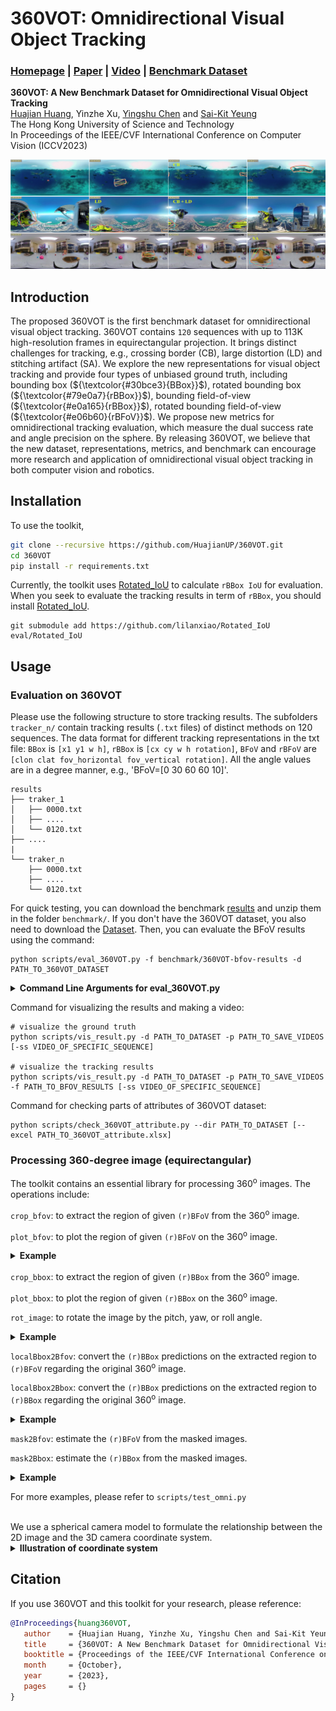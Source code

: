 # 360VOT: Omnidirectional Visual Object Tracking
### [Homepage]() | [Paper]() | [Video]() | [Benchmark Dataset]()

**360VOT: A New Benchmark Dataset for Omnidirectional Visual Object Tracking** <br>
[Huajian Huang](https://huajianup.github.io), Yinzhe Xu, [Yingshu Chen](https://chenyingshu.github.io) and [Sai-Kit Yeung](saikit.org/) <br>
The Hong Kong University of Science and Technology <br>
In Proceedings of the IEEE/CVF International Conference on Computer Vision (ICCV2023) <br>


![image](asset/teaser.jpg "360VOT")

## Introduction
The proposed 360VOT is the first benchmark dataset for omnidirectional visual object tracking. 360VOT contains `120` sequences with up to 113K high-resolution frames in equirectangular projection. It brings distinct challenges for tracking, e.g., crossing border (CB), large distortion (LD) and stitching artifact (SA). We explore the new representations for visual object tracking and provide four types of unbiased ground truth, including bounding box (${\textcolor{#30bce3}{BBox}}$), rotated bounding box (${\textcolor{#79e0a7}{rBBox}}$), bounding field-of-view (${\textcolor{#e0a165}{rBBox}}$), rotated bounding field-of-view (${\textcolor{#e06b60}{rBFoV}}$). We propose new metrics for omnidirectional tracking evaluation, which measure the dual success rate and angle precision on the sphere. By releasing 360VOT, we believe that the new dataset, representations, metrics, and benchmark can encourage more research and application of omnidirectional visual object tracking in both computer vision and robotics.

## Installation
To use the toolkit,
```Bash
git clone --recursive https://github.com/HuajianUP/360VOT.git
cd 360VOT
pip install -r requirements.txt
```

Currently, the toolkit uses [Rotated_IoU](https://github.com/lilanxiao/Rotated_IoU) to calculate `rBBox IoU` for evaluation. When you seek to evaluate the tracking results in term of `rBBox`, you should install [Rotated_IoU](https://github.com/lilanxiao/Rotated_IoU).
```
git submodule add https://github.com/lilanxiao/Rotated_IoU eval/Rotated_IoU
```

## Usage

### Evaluation on 360VOT
Please use the following structure to store tracking results. The subfolders `tracker_n/` contain tracking results (`.txt` files) of distinct methods on 120 sequences. The data format for different tracking representations in the txt file: `BBox` is `[x1 y1 w h]`, `rBBox` is `[cx cy w h rotation]`, `BFoV` and `rBFoV` are `[clon clat fov_horizontal fov_vertical rotation]`. All the angle values are in a degree manner, e.g., 'BFoV=[0 30 60 60 10]'.

```
results
├── traker_1
│   ├── 0000.txt
│   ├── ....
│   └── 0120.txt
├── ....
|
└── traker_n
    ├── 0000.txt
    ├── ....
    └── 0120.txt
```

For quick testing, you can download the benchmark [results]() and unzip them in the folder `benchmark/`. If you don't have the 360VOT dataset, you also need to download the [Dataset](). Then, you can evaluate the BFoV results using the command:

```
python scripts/eval_360VOT.py -f benchmark/360VOT-bfov-results -d PATH_TO_360VOT_DATASET
```



<details>
<summary><span style="font-weight: bold;">Command Line Arguments for eval_360VOT.py</span></summary>

| Args             | Meaning       |
| :-------------: | ------------- |
| -d / --dataset_dir| Path to 360VOT dataset. |
| -b / --bbox_dir   | Specify the path to the bbox results when you evaluate the results in bbox. |
| -rb / --rbbox_dir | Specify the path to the rbbox results when you evaluate the results in rbbox. |
| -f / --bfov_dir   | Specify the path to the bfov results when you evaluate the results in bfov. |
| -rf / --rbbox_dir | Specify the path to the rbfov results when you evaluate the results in rbfov. |
| -a / --attribute | Specify the path to the 360VOT_attribute.xlsx, when you evaluate the results regarding different attributes. |
| -v / --show_video_level | Print metrics in detail. |
| -p / --plot_curve | Plot the curves of metrics. |
| -s / --save_path | Specify the path to save the figure of metrics. |

</details>

Command for visualizing the results and making a video:
```
# visualize the ground truth
python scripts/vis_result.py -d PATH_TO_DATASET -p PATH_TO_SAVE_VIDEOS [-ss VIDEO_OF_SPECIFIC_SEQUENCE]

# visualize the tracking results
python scripts/vis_result.py -d PATH_TO_DATASET -p PATH_TO_SAVE_VIDEOS -f PATH_TO_BFOV_RESULTS [-ss VIDEO_OF_SPECIFIC_SEQUENCE]
```

Command for checking parts of attributes of 360VOT dataset:
```
python scripts/check_360VOT_attribute.py --dir PATH_TO_DATASET [--excel PATH_TO_360VOT_attribute.xlsx]
```
### Processing 360-degree image (equirectangular)
The toolkit contains an essential library for processing 360<sup>o</sup> images. The operations include:

`crop_bfov`: to extract the region of given `(r)BFoV` from the 360<sup>o</sup> image.

`plot_bfov`: to plot the region of given `(r)BFoV` on the 360<sup>o</sup> image.

<details>
<summary><span style="font-weight: bold;">Example</span></summary>
    
![image](asset/comparison_of_bfov.jpg)
    
</details>

`crop_bbox`: to extract the region of given `(r)BBox` from the 360<sup>o</sup> image.

`plot_bbox`: to plot the region of given `(r)BBox` on the 360<sup>o</sup> image.

`rot_image`: to rotate the image by the pitch, yaw, or roll angle. 
<details>
<summary><span style="font-weight: bold;">Example</span></summary>
 
![image](asset/rotating_360_image.jpg)
    
</details>

`localBbox2Bfov`: convert the `(r)BBox` predictions on the extracted region to `(r)BFoV` regarding the original 360<sup>o</sup> image.

`localBbox2Bbox`: convert the `(r)BBox` predictions on the extracted region to `(r)BBox` regarding the original 360<sup>o</sup> image.
<details>
<summary><span style="font-weight: bold;">Example</span></summary>
 
![image](asset/360VOT_framework.jpg "framework")

</details>

`mask2Bfov`: estimate the `(r)BFoV` from the masked images.

`mask2Bbox`: estimate the `(r)BBox` from the masked images.
<details>
<summary><span style="font-weight: bold;">Example</span></summary>
 
![image](asset/mask2anno.jpg "mask2anno")

</details>

For more examples, please refer to `scripts/test_omni.py`

<br>
We use a spherical camera model to formulate the relationship between the 2D image and the 3D camera coordinate system. 
<details>
<summary><span style="font-weight: bold;">Illustration of coordinate system</span></summary>
 
![image](asset/coordinate.jpg "coordinate system")

</details>


## Citation
If you use 360VOT and this toolkit for your research, please reference:
```bibtex
@InProceedings{huang360VOT,
   author    = {Huajian Huang, Yinzhe Xu, Yingshu Chen and Sai-Kit Yeung},
   title     = {360VOT: A New Benchmark Dataset for Omnidirectional Visual Object Tracking},
   booktitle = {Proceedings of the IEEE/CVF International Conference on Computer Vision (ICCV)},
   month     = {October},
   year      = {2023},
   pages     = {}
}
```
 